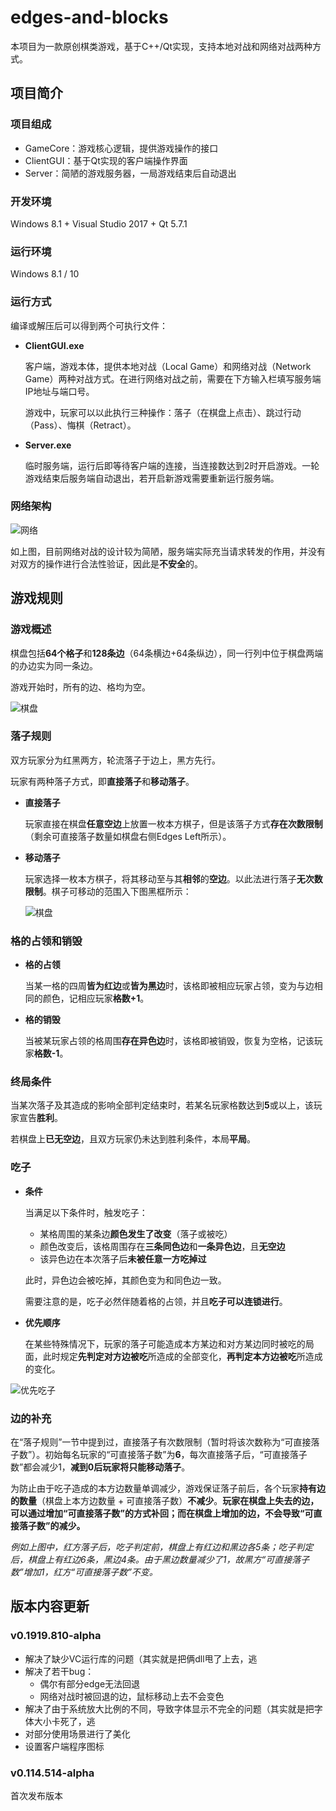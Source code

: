 # edges-and-blocks

本项目为一款原创棋类游戏，基于C++/Qt实现，支持本地对战和网络对战两种方式。

## 项目简介

### 项目组成

 - GameCore：游戏核心逻辑，提供游戏操作的接口
 - ClientGUI：基于Qt实现的客户端操作界面
 - Server：简陋的游戏服务器，一局游戏结束后自动退出

### 开发环境

Windows 8.1 + Visual Studio 2017 + Qt 5.7.1

### 运行环境

Windows 8.1 / 10

### 运行方式

编译或解压后可以得到两个可执行文件：

 - **ClientGUI.exe**
 	
	客户端，游戏本体，提供本地对战（Local Game）和网络对战（Network Game）两种对战方式。在进行网络对战之前，需要在下方输入栏填写服务端IP地址与端口号。

	游戏中，玩家可以以此执行三种操作：落子（在棋盘上点击）、跳过行动（Pass）、悔棋（Retract）。

 - **Server.exe**

	临时服务端，运行后即等待客户端的连接，当连接数达到2时开启游戏。一轮游戏结束后服务端自动退出，若开启新游戏需要重新运行服务端。


### 网络架构

![网络](./readme_pics/network.png)

如上图，目前网络对战的设计较为简陋，服务端实际充当请求转发的作用，并没有对双方的操作进行合法性验证，因此是**不安全**的。

## 游戏规则

### 游戏概述

棋盘包括**64个格子**和**128条边**（64条横边+64条纵边），同一行列中位于棋盘两端的办边实为同一条边。

游戏开始时，所有的边、格均为空。

![棋盘](./readme_pics/board.png)

### 落子规则

双方玩家分为红黑两方，轮流落子于边上，黑方先行。

玩家有两种落子方式，即**直接落子**和**移动落子**。

- **直接落子**

	玩家直接在棋盘**任意空边**上放置一枚本方棋子，但是该落子方式**存在次数限制**（剩余可直接落子数量如棋盘右侧Edges Left所示）。

- **移动落子**

	玩家选择一枚本方棋子，将其移动至与其**相邻**的**空边**。以此法进行落子**无次数限制**。棋子可移动的范围入下图黑框所示：

	![棋盘](./readme_pics/move_avaliable.png)

### 格的占领和销毁

- **格的占领**

	当某一格的四周**皆为红边**或**皆为黑边**时，该格即被相应玩家占领，变为与边相同的颜色，记相应玩家**格数+1**。

- **格的销毁**

	当被某玩家占领的格周围**存在异色边**时，该格即被销毁，恢复为空格，记该玩家**格数-1**。

### 终局条件

当某次落子及其造成的影响全部判定结束时，若某名玩家格数达到**5**或以上，该玩家宣告**胜利**。

若棋盘上**已无空边**，且双方玩家仍未达到胜利条件，本局**平局**。

### 吃子

- **条件**

	当满足以下条件时，触发吃子：

 	- 某格周围的某条边**颜色发生了改变**（落子或被吃）
 	- 颜色改变后，该格周围存在**三条同色边**和**一条异色边**，且**无空边**
 	- 该异色边在本次落子后**未被任意一方吃掉过**

	此时，异色边会被吃掉，其颜色变为和同色边一致。

	需要注意的是，吃子必然伴随着格的占领，并且**吃子可以连锁进行**。


- **优先顺序**

	在某些特殊情况下，玩家的落子可能造成本方某边和对方某边同时被吃的局面，此时规定**先判定对方边被吃**所造成的全部变化，**再判定本方边被吃**所造成的变化。

![优先吃子](./readme_pics/eat2.png)

### 边的补充

在“落子规则”一节中提到过，直接落子有次数限制（暂时将该次数称为“可直接落子数”）。初始每名玩家的“可直接落子数”为**6**，每次直接落子后，“可直接落子数”都会减少1，**减到0后玩家将只能移动落子**。

为防止由于吃子造成的本方边数量单调减少，游戏保证落子前后，各个玩家**持有边的数量**（棋盘上本方边数量 + 可直接落子数）**不减少**。**玩家在棋盘上失去的边，可以通过增加“可直接落子数”的方式补回；而在棋盘上增加的边，不会导致“可直接落子数”的减少。**

*例如上图中，红方落子后，吃子判定前，棋盘上有红边和黑边各5条；吃子判定后，棋盘上有红边6条，黑边4条。由于黑边数量减少了1，故黑方“可直接落子数”增加1，红方“可直接落子数”不变。*

## 版本内容更新

### v0.1919.810-alpha

 - 解决了缺少VC运行库的问题（其实就是把俩dll甩了上去，逃
 - 解决了若干bug：
	- 偶尔有部分edge无法回退
	- 网络对战时被回退的边，鼠标移动上去不会变色
 - 解决了由于系统放大比例的不同，导致字体显示不完全的问题（其实就是把字体大小卡死了，逃
 - 对部分使用场景进行了美化
 - 设置客户端程序图标

### v0.114.514-alpha

首次发布版本